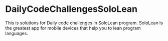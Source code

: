 # DailyCodeChallengesSoloLean
This is solutions for Daily code challenges in SoloLean program.
SoloLean is the greatest app for mobile devices that help you to lean program languages.
